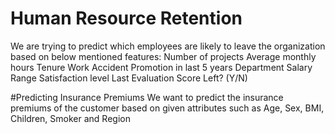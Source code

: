 # Human Resource Retention
We are trying to predict which employees are likely to leave the organization based on below mentioned features: 
Number of projects 
Average monthly hours 
Tenure 
Work Accident 
Promotion in last 5 years 
Department 
Salary 
Range 
Satisfaction level 
Last Evaluation Score Left? (Y/N)

#Predicting Insurance Premiums
We want to predict the insurance premiums of the customer based on given attributes such as Age, Sex, BMI, Children, Smoker and Region
